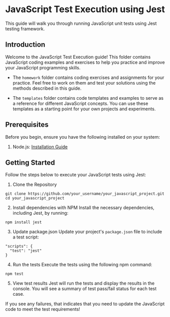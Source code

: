 # JavaScript Test Execution using Jest

This guide will walk you through running JavaScript unit tests using Jest testing framework.

## Introduction

Welcome to the JavaScript Test Execution guide! This folder contains JavaScript coding examples and exercises to help you practice and improve your JavaScript programming skills.

- The `homework` folder contains coding exercises and assignments for your practice. Feel free to work on them and test your solutions using the methods described in this guide.

- The `templates` folder contains code templates and examples to serve as a reference for different JavaScript concepts. You can use these templates as a starting point for your own projects and experiments.

## Prerequisites

Before you begin, ensure you have the following installed on your system:

1. Node.js: [Installation Guide](https://nodejs.org/)

## Getting Started

Follow the steps below to execute your JavaScript tests using Jest:

1. Clone the Repository

```
git clone https://github.com/your_username/your_javascript_project.git
cd your_javascript_project
```

2. Install dependencies with NPM
Install the necessary dependencies, including Jest, by running:
```
npm install jest
```

3. Update package.json
Update your project's `package.json` file to include a test script:
```
"scripts": {
  "test": "jest"
}
```

4. Run the tests
Execute the tests using the following npm command:
```
npm test
```

5. View test results
Jest will run the tests and display the results in the console. You will see a summary of test pass/fail status for each test case.

If you see any failures, that indicates that you need to update the JavaScript code to meet the test requirements!